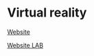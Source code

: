 # Virtual reality
[Website](http://www.cs.ubbcluj.ro/~forest/wp/)

[Website LAB](https://www.cs.ubbcluj.ro/~sanda/teaching/PULSE.php?page=PULSE)
